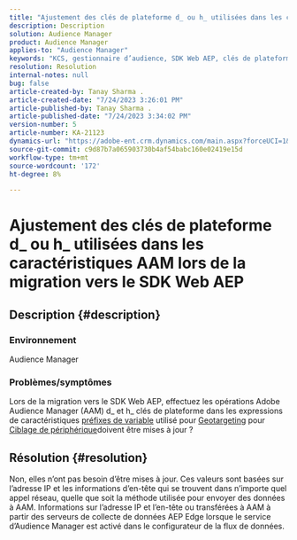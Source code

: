 ```yaml
---
title: "Ajustement des clés de plateforme d_ ou h_ utilisées dans les caractéristiques AAM lors de la migration vers le SDK Web AEP"
description: Description
solution: Audience Manager
product: Audience Manager
applies-to: "Audience Manager"
keywords: "KCS, gestionnaire d’audience, SDK Web AEP, clés de plateforme, géociblage, préfixes de variables, ciblage de périphérique"
resolution: Resolution
internal-notes: null
bug: false
article-created-by: Tanay Sharma .
article-created-date: "7/24/2023 3:26:01 PM"
article-published-by: Tanay Sharma .
article-published-date: "7/24/2023 3:34:02 PM"
version-number: 5
article-number: KA-21123
dynamics-url: "https://adobe-ent.crm.dynamics.com/main.aspx?forceUCI=1&pagetype=entityrecord&etn=knowledgearticle&id=1cbd5461-362a-ee11-bdf4-6045bd006239"
source-git-commit: c9d87b7a065903730b4af54babc160e02419e15d
workflow-type: tm+mt
source-wordcount: '172'
ht-degree: 8%

---
```


# Ajustement des clés de plateforme d_ ou h_ utilisées dans les caractéristiques AAM lors de la migration vers le SDK Web AEP

## Description {#description}


### Environnement

Audience Manager

### Problèmes/symptômes

Lors de la migration vers le SDK Web AEP, effectuez les opérations Adobe Audience Manager (AAM) d_ et h_ clés de plateforme dans les expressions de caractéristiques [préfixes de variable](https://experienceleague.adobe.com/docs/audience-manager/user-guide/features/traits/trait-variable-prefixes.html) utilisé pour [Geotargeting](https://experienceleague.adobe.com/docs/audience-manager/user-guide/features/traits/trait-geotarget-keys.html) pour [Ciblage de périphérique](https://experienceleague.adobe.com/docs/audience-manager/user-guide/features/traits/trait-device-targeting.html)doivent être mises à jour ?


## Résolution {#resolution}


Non, elles n’ont pas besoin d’être mises à jour. Ces valeurs sont basées sur l’adresse IP et les informations d’en-tête qui se trouvent dans n’importe quel appel réseau, quelle que soit la méthode utilisée pour envoyer des données à AAM. Informations sur l’adresse IP et l’en-tête ou transférées à AAM à partir des serveurs de collecte de données AEP Edge lorsque le service d’Audience Manager est activé dans le configurateur de la flux de données.
